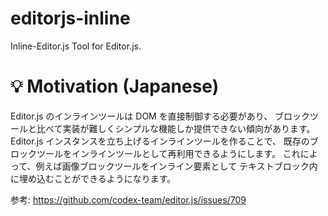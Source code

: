 # editorjs-inline
Inline-Editor.js Tool for Editor.js. 

# 💡 Motivation (Japanese)
Editor.js のインラインツールは DOM を直接制御する必要があり、
ブロックツールと比べて実装が難しくシンプルな機能しか提供できない傾向があります。
Editor.js インスタンスを立ち上げるインラインツールを作ることで、
既存のブロックツールをインラインツールとして再利用できるようにします。
これによって、例えば画像ブロックツールをインライン要素として
テキストブロック内に埋め込むことができるようになります。

参考: https://github.com/codex-team/editor.js/issues/709
